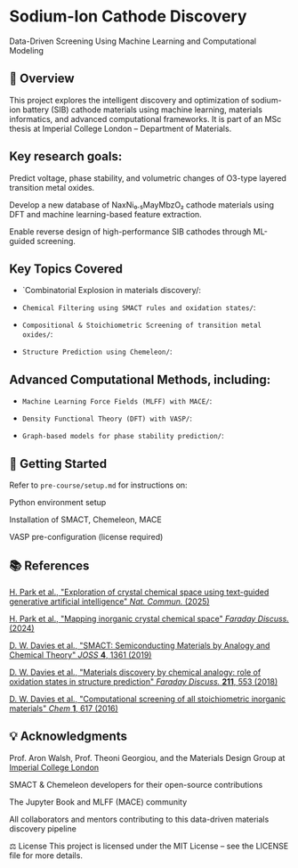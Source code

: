 # Sodium-Ion Cathode Discovery

Data-Driven Screening Using Machine Learning and Computational Modeling
## 🧠 Overview

This project explores the intelligent discovery and optimization of sodium-ion battery (SIB) cathode materials using machine learning, materials informatics, and advanced computational frameworks. It is part of an MSc thesis at Imperial College London – Department of Materials.

## Key research goals:

Predict voltage, phase stability, and volumetric changes of O3-type layered transition metal oxides.

Develop a new database of NaxNi₀.₅MayMbzO₂ cathode materials using DFT and machine learning-based feature extraction.

Enable reverse design of high-performance SIB cathodes through ML-guided screening.

## Key Topics Covered

* `Combinatorial Explosion in materials discovery/:

* `Chemical Filtering using SMACT rules and oxidation states/`:

* `Compositional & Stoichiometric Screening of transition metal oxides/`:

* `Structure Prediction using Chemeleon/`:

## Advanced Computational Methods, including:

* `Machine Learning Force Fields (MLFF) with MACE/`:

* `Density Functional Theory (DFT) with VASP/`:

* `Graph-based models for phase stability prediction/`:

## 🚀 Getting Started

Refer to `pre-course/setup.md` for instructions on:

Python environment setup

Installation of SMACT, Chemeleon, MACE

VASP pre-configuration (license required)

## 📚 References
[H. Park et al.,
"Exploration of crystal chemical space using text-guided generative artificial intelligence" _Nat. Commun._ (2025)](https://doi.org/10.1038/s41467-025-59636-y)

[H. Park et al.,
"Mapping inorganic crystal chemical space" _Faraday Discuss._ (2024)](https://pubs.rsc.org/en/content/articlelanding/2024/fd/d4fd00063c)

[D. W. Davies et al.,
"SMACT: Semiconducting Materials by Analogy and Chemical Theory" _JOSS_ **4**, 1361 (2019)](https://joss.theoj.org/papers/7efd2f2ad60d25bdccee3fbd3fc11448)

[D. W. Davies et al.,
"Materials discovery by chemical analogy: role of oxidation states in structure prediction" _Faraday Discuss._ **211**, 553 (2018)](https://pubs.rsc.org/en/Content/ArticleLanding/2018/FD/C8FD00032H)

[D. W. Davies et al.,
"Computational screening of all stoichiometric inorganic materials" _Chem_ **1**, 617 (2016)](<http://www.cell.com/chem/abstract/S2451-9294(16)30155-3>)

## 💡 Acknowledgments
Prof. Aron Walsh, Prof. Theoni Georgiou, and the Materials Design Group at [Imperial College London](https://www.imperial.ac.uk/)

SMACT & Chemeleon developers for their open-source contributions

The Jupyter Book and MLFF (MACE) community

All collaborators and mentors contributing to this data-driven materials discovery pipeline

⚖️ License
This project is licensed under the MIT License – see the LICENSE file for more details.
